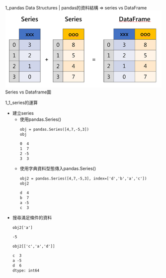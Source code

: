 1_pandas Data Structures | pandas的資料結構 => series vs DataFrame
![image](https://github.com/sunmer12345/2022_AI_DL_Class/blob/main/series_dataframe.png)
Series vs Dataframe圖

1_1_series的運算

- 建立series
  - 使用pandas.Series()
	```
  	obj = pandas.Series([4,7,-5,3])
	obj
	```
	```
	0  4
	1  7
	2 -5
	3  3
	```
  - 使用字典資料型態傳入pandas.Series()
	```
	obj2 = pandas.Series([4,7,-5,3], index=['d','b','a','c'])
	obj2
	```
	```
	d  4
	b  7
	a -5
	c  3
	```
- 搜尋滿足條件的資料
	```
	obj2['a']
	```
	```
	-5
	```
	```
	obj2[['c','a','d']]
	```
	```
	c  3
	a -5
	d  6
	dtype: int64
	```

